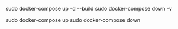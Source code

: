sudo docker-compose up -d --build
sudo docker-compose down -v

sudo docker-compose up
sudo docker-compose down